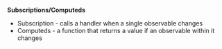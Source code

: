 **Subscriptions/Computeds**

- Subscription - calls a handler when a single observable changes
- Computeds - a function that returns a value if an observable within it changes
